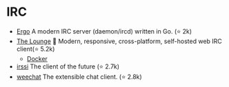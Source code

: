 IRC
===

- [Ergo](https://github.com/ergochat/ergo) A modern IRC server (daemon/ircd) written in Go. (⭐ 2k)
- [The Lounge](https://github.com/thelounge/thelounge) 💬 Modern, responsive, cross-platform, self-hosted web IRC client(⭐ 5.2k)
  - [Docker](https://github.com/thelounge/thelounge-docker)
- [irssi](https://github.com/irssi/irssi) The client of the future (⭐ 2.7k)
- [weechat](https://github.com/weechat/weechat) The extensible chat client. (⭐ 2.8k)
